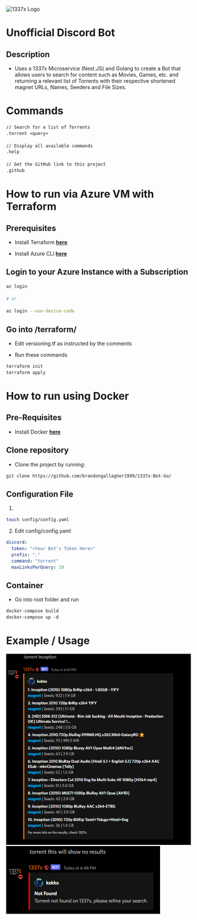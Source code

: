 ![1337x Logo](https://duckduckgo.com/i/e4d3d1a0.png)

# Unofficial Discord Bot


## Description

- Uses a 1337x Microservice (Nest.JS) and Golang to create a Bot that allows users to search for content such as Movies, Games, etc. and returning a relevant
  list of Torrents with their respective shortened magnet URLs, Names, Seeders and File Sizes.

# Commands

```txt
// Search for a list of Torrents
.torrent <query>

// Display all available commands
.help

// Get the GitHub link to this project
.github
```

# How to run via Azure VM with Terraform

## Prerequisites

- Install Terraform [**here**](https://learn.hashicorp.com/tutorials/terraform/install-cli)

- Install Azure CLI [**here**](https://docs.microsoft.com/en-us/cli/azure/install-azure-cli)

## Login to your Azure Instance with a Subscription

```sh
az login

# or

az login --use-device-code
```


## Go into /terraform/

- Edit versioning.tf as instructed by the comments

- Run these commands

```sh
terraform init
terraform apply
```

# How to run using Docker

## Pre-Requisites

- Install Docker [**here**](https://docs.docker.com/get-docker/)

## Clone repository

- Clone the project by running:

```txt
git clone https://github.com/brandongallagher1999/1337x-Bot-Go/
```

## Configuration File

1.
```sh
touch config/config.yaml
```

2. Edit config/config.yaml

```yaml
discord:
  token: "<Your Bot's Token Here>"
  prefix: "."
  command: "torrent"
  maxLinksPerQuery: 10
```

## Container

- Go into root folder and run

```txt
docker-compose build
docker-compose up -d
```

# Example / Usage

![Image of the Bot Working](/images/example.png?raw=true)
![Bot replying to Query with no results](/images/noresults.png?raw=true)
